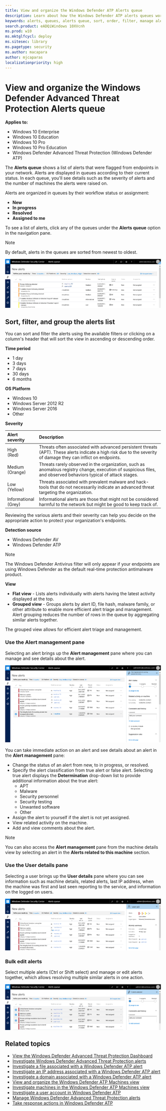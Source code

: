 ```yaml
---
title: View and organize the Windows Defender ATP Alerts queue
description: Learn about how the Windows Defender ATP alerts queues work, and how to sort and filter lists of alerts.
keywords: alerts, queues, alerts queue, sort, order, filter, manage alerts, new, in progress, resolved, newest, time in queue, severity, time period
search.product: eADQiWindows 10XVcnh
ms.prod: w10
ms.mktglfcycl: deploy
ms.sitesec: library
ms.pagetype: security
ms.author: macapara
author: mjcaparas
localizationpriority: high
---
```


# View and organize the Windows Defender Advanced Threat Protection Alerts queue

**Applies to:**

- Windows 10 Enterprise
- Windows 10 Education
- Windows 10 Pro
- Windows 10 Pro Education
- Windows Defender Advanced Threat Protection (Windows Defender ATP)

The **Alerts queue** shows a list of alerts that were flagged from endpoints in your network. Alerts are displayed in queues according to their current status. In each queue, you'll see details such as the severity of alerts and the number of machines the alerts were raised on.

Alerts are organized in queues by their workflow status or assignment:

- **New**
- **In progress**
- **Resolved**
- **Assigned to me**

To see a list of alerts, click any of the queues under the **Alerts queue** option in the navigation pane.

> [!NOTE]
> By default, alerts in the queues are sorted from newest to oldest.

![Image of alerts queue](images/atp-alertsq2.png)

##  Sort, filter, and group the alerts list
You can sort and filter the alerts using the available filters or clicking on a column's header that will sort the view in ascending or descending order.

**Time period**</br>
- 1 day
- 3 days
- 7 days
- 30 days
- 6 months

**OS Platform**<br>
  - Windows 10
  - Windows Server 2012 R2
  - Windows Server 2016
  - Other

**Severity**</br>

Alert severity | Description
:---|:---
High </br>(Red) | Threats often associated with advanced persistent threats (APT). These alerts indicate a high risk due to the severity of damage they can inflict on endpoints.
Medium </br>(Orange) | Threats rarely observed in the organization, such as anomalous registry change, execution of suspicious files, and observed behaviors typical of attack stages.
Low </br>(Yellow) | Threats associated with prevalent malware and hack-tools that do not necessarily indicate an advanced threat targeting the organization.
Informational </br>(Grey) | Informational alerts are those that might not be considered harmful to the network but might be good to keep track of.

Reviewing the various alerts and their severity can help you decide on the appropriate action to protect your organization's endpoints.

**Detection source**</br>
- Windows Defender AV
- Windows Defender ATP

>[!NOTE]
>The Windows Defender Antivirus filter will only appear if your endpoints are using Windows Defender as the default real-time protection antimalware product.

**View**</br>
- **Flat view** - Lists alerts individually with alerts having the latest activity displayed at the top.
- **Grouped view** - Groups alerts by alert ID, file hash, malware family, or other attribute to enable more efficient alert triage and management. Alert grouping reduces the number of rows in the queue by aggregating similar alerts together.

The grouped view allows for efficient alert triage and management.

### Use the Alert management pane
Selecting an alert brings up the **Alert management** pane where you can manage and see details about the alert.

![Image of an alert selected](images/atp-alerts-selected.png)

You can take immediate action on an alert and see details about an alert in the **Alert management** pane:

- Change the status of an alert from new, to in progress, or resolved.
- Specify the alert classification from true alert or false alert.
  Selecting true alert displays the **Determination** drop-down list to provide additional information about the true alert:
    - APT
    - Malware
    - Security personnel
    - Security testing
    - Unwanted software
    - Other
- Assign the alert to yourself if the alert is not yet assigned.
- View related activity on the machine.
- Add and view comments about the alert.

>[!NOTE]
>You can also access the **Alert management** pane from the machine details view by selecting an alert in the **Alerts related to this machine** section.

### Use the User details pane
Selecting a user brings up the **User details** pane where you can see information such as machine details, related alerts, last IP address, when the machine was first and last seen reporting to the service, and information on the logged on users.

![Alerts queue with numbers](images/atp-alerts-queue-user.png)

### Bulk edit alerts
Select multiple alerts (Ctrl or Shift select) and manage or edit alerts together, which allows resolving multiple similar alerts in one action.

![Alerts queue bulk edit](images/alerts-q-bulk.png)

## Related topics
- [View the Windows Defender Advanced Threat Protection Dashboard](dashboard-windows-defender-advanced-threat-protection.md)
- [Investigate Windows Defender Advanced Threat Protection alerts](investigate-alerts-windows-defender-advanced-threat-protection.md)
- [Investigate a file associated with a Windows Defender ATP alert](investigate-files-windows-defender-advanced-threat-protection.md)
- [Investigate an IP address associated with a Windows Defender ATP alert](investigate-ip-windows-defender-advanced-threat-protection.md)
- [Investigate a domain associated with a Windows Defender ATP alert](investigate-domain-windows-defender-advanced-threat-protection.md)
- [View and organize the Windows Defender ATP Machines view](machines-view-overview-windows-defender-advanced-threat-protection.md)
- [Investigate machines in the Windows Defender ATP Machines view](investigate-machines-windows-defender-advanced-threat-protection.md)
- [Investigate a user account in Windows Defender ATP](investigate-user-windows-defender-advanced-threat-protection.md)
- [Manage Windows Defender Advanced Threat Protection alerts](manage-alerts-windows-defender-advanced-threat-protection.md)
- [Take response actions in Windows Defender ATP](response-actions-windows-defender-advanced-threat-protection.md)
